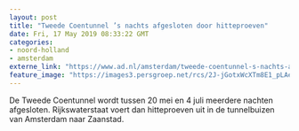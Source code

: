 ```yaml
---
layout: post
title: "Tweede Coentunnel ’s nachts afgesloten door hitteproeven"
date: Fri, 17 May 2019 08:33:22 GMT
categories: 
- noord-holland 
- amsterdam 
externe_link: "https://www.ad.nl/amsterdam/tweede-coentunnel-s-nachts-afgesloten-door-hitteproeven~a922ad20/"
feature_image: "https://images3.persgroep.net/rcs/2J-jGotxWcXTm8E1_pLAeDQAMIs/diocontent/131227606/_fitwidth/400/?appId=21791a8992982cd8da851550a453bd7f&quality=0.7"
---
```


De Tweede Coentunnel wordt tussen 20 mei en 4 juli meerdere nachten afgesloten. Rijkswaterstaat voert dan hitteproeven uit in de tunnelbuizen van Amsterdam naar Zaanstad.
